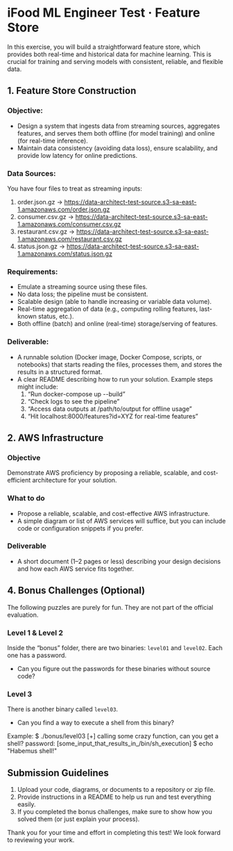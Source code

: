 # iFood ML Engineer Test · Feature Store

In this exercise, you will build a straightforward feature store, which provides both real-time and historical data for machine learning. This is crucial for training and serving models with consistent, reliable, and flexible data.


## 1. Feature Store Construction

### Objective:
- Design a system that ingests data from streaming sources, aggregates features, and serves them both offline (for model training) and online (for real-time inference).
- Maintain data consistency (avoiding data loss), ensure scalability, and provide low latency for online predictions.

### Data Sources:
You have four files to treat as streaming inputs:
1. order.json.gz → https://data-architect-test-source.s3-sa-east-1.amazonaws.com/order.json.gz
2. consumer.csv.gz → https://data-architect-test-source.s3-sa-east-1.amazonaws.com/consumer.csv.gz
3. restaurant.csv.gz → https://data-architect-test-source.s3-sa-east-1.amazonaws.com/restaurant.csv.gz
4. status.json.gz → https://data-architect-test-source.s3-sa-east-1.amazonaws.com/status.json.gz

### Requirements:
- Emulate a streaming source using these files.
- No data loss; the pipeline must be consistent.
- Scalable design (able to handle increasing or variable data volume).
- Real-time aggregation of data (e.g., computing rolling features, last-known status, etc.).
- Both offline (batch) and online (real-time) storage/serving of features.

### Deliverable:
- A runnable solution (Docker image, Docker Compose, scripts, or notebooks) that starts reading the files, processes them, and stores the results in a structured format.
- A clear README describing how to run your solution. Example steps might include:
  1. “Run docker-compose up --build”
  2. “Check logs to see the pipeline”
  3. “Access data outputs at /path/to/output for offline usage”
  4. “Hit localhost:8000/features?id=XYZ for real-time features”

## 2. AWS Infrastructure

### Objective

Demonstrate AWS proficiency by proposing a reliable, scalable, and cost-efficient architecture for your solution.

### What to do

- Propose a reliable, scalable, and cost-effective AWS infrastructure.
- A simple diagram or list of AWS services will suffice, but you can include code or configuration snippets if you prefer.


### Deliverable

- A short document (1–2 pages or less) describing your design decisions and how each AWS service fits together.


## 4. Bonus Challenges (Optional)

The following puzzles are purely for fun. They are not part of the official evaluation.

### Level 1 & Level 2
Inside the “bonus” folder, there are two binaries: `level01` and `level02`. Each one has a password.
- Can you figure out the passwords for these binaries without source code?

### Level 3
There is another binary called `level03`.
- Can you find a way to execute a shell from this binary?

Example:
$ ./bonus/level03
[+] calling some crazy function, can you get a shell?
password: [some_input_that_results_in_/bin/sh_execution]
$ echo "Habemus shell!"


## Submission Guidelines

1. Upload your code, diagrams, or documents to a repository or zip file.
2. Provide instructions in a README to help us run and test everything easily.
3. If you completed the bonus challenges, make sure to show how you solved them (or just explain your process).

Thank you for your time and effort in completing this test! We look forward to reviewing your work.